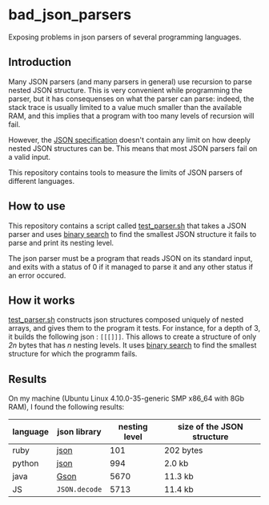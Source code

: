 # bad_json_parsers
Exposing problems in json parsers of several programming languages.

## Introduction

Many JSON parsers (and many parsers in general) use recursion to parse nested JSON structure.
This is very convenient while programming the parser, but it has consequenses on what the parser can parse:
indeed, the stack trace is usually limited to a value much smaller than the available RAM, and this implies
that a program with too many levels of recursion will fail.

However, the [JSON specification](http://www.ecma-international.org/publications/files/ECMA-ST/ECMA-404.pdf)
doesn't contain any limit on how deeply nested JSON structures can be.
This means that most JSON parsers fail on a valid input.

This repository contains tools to measure the limits of JSON parsers of different languages.

## How to use

This repository contains a script called [test_parser.sh](test_parser.sh) that takes a JSON parser and uses [binary search](https://en.wikipedia.org/wiki/Binary_search_algorithm) to find the smallest JSON structure it fails to parse and print its nesting level.

The json parser must be a program that reads JSON on its standard input, and exits with a status of 0 if it managed to parse it and any other status if an error occured.

## How it works

[test_parser.sh](test_parser.sh) constructs json structures composed uniquely of nested arrays, and gives them to the program it tests. For instance, for a depth of 3, it builds the following json : `[[[]]]`. This allows to create a structure of only *2n* bytes that has *n* nesting levels.
It uses [binary search](https://en.wikipedia.org/wiki/Binary_search_algorithm) to find the smallest structure for which the programm fails.

## Results

On my machine (Ubuntu Linux 4.10.0-35-generic SMP x86_64 with 8Gb RAM), I found the following results:

language | json library                                                | nesting level | size of the JSON structure   |
-------- | ----------------------------------------------------------- | ------------- | ---------------------------- |
ruby     | [json](https://rubygems.org/gems/json/versions/1.8.3)       | 101           | 202 bytes                    |
python   | [json](https://docs.python.org/3/library/json.html)         | 994           | 2.0 kb                       | 
java     | [Gson](https://github.com/google/gson)                      | 5670          | 11.3 kb                      |
JS       | `JSON.decode`                                               | 5713          | 11.4 kb                      |

